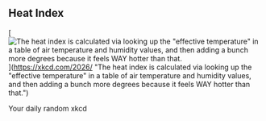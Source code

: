 ## Heat Index
[![The heat index is calculated via looking up the "effective temperature" in a table of air temperature and humidity values, and then adding a bunch more degrees because it feels WAY hotter than that.](https://imgs.xkcd.com/comics/heat_index.png)](https://xkcd.com/2026/ "The heat index is calculated via looking up the "effective temperature" in a table of air temperature and humidity values, and then adding a bunch more degrees because it feels WAY hotter than that.")

Your daily random xkcd
